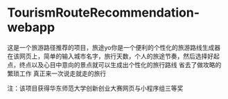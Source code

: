 # TourismRouteRecommendation-webapp
这是一个旅游路径推荐的项目，旅途yo你是一个便利的个性化的旅游路线生成器
在该网页上，简单的输入城市名字，旅行天数，个人的旅途节奏，然后选择好起点，终点以及心目中意向的景点就可以生成出个性化的旅行路线 
省去了做攻略的繁琐工作 真正来一次说走就走的旅行

注：该项目获得华东师范大学创新创业大赛网页与小程序组三等奖
